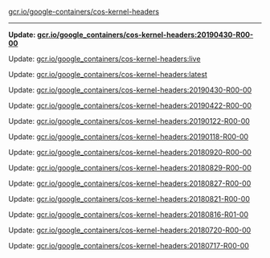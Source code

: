 [gcr.io/google-containers/cos-kernel-headers](https://hub.docker.com/r/cruse/cos-kernel-headers/tags/) 

----
**Update: [gcr.io/google_containers/cos-kernel-headers:20190430-R00-00](https://hub.docker.com/r/cruse/cos-kernel-headers/tags/)**

Update: [gcr.io/google_containers/cos-kernel-headers:live](https://hub.docker.com/r/cruse/cos-kernel-headers/tags/)

Update: [gcr.io/google_containers/cos-kernel-headers:latest](https://hub.docker.com/r/cruse/cos-kernel-headers/tags/)

Update: [gcr.io/google_containers/cos-kernel-headers:20190430-R00-00](https://hub.docker.com/r/cruse/cos-kernel-headers/tags/)

Update: [gcr.io/google_containers/cos-kernel-headers:20190422-R00-00](https://hub.docker.com/r/cruse/cos-kernel-headers/tags/)

Update: [gcr.io/google_containers/cos-kernel-headers:20190122-R00-00](https://hub.docker.com/r/cruse/cos-kernel-headers/tags/)

Update: [gcr.io/google_containers/cos-kernel-headers:20190118-R00-00](https://hub.docker.com/r/cruse/cos-kernel-headers/tags/)

Update: [gcr.io/google_containers/cos-kernel-headers:20180920-R00-00](https://hub.docker.com/r/cruse/cos-kernel-headers/tags/)

Update: [gcr.io/google_containers/cos-kernel-headers:20180829-R00-00](https://hub.docker.com/r/cruse/cos-kernel-headers/tags/)

Update: [gcr.io/google_containers/cos-kernel-headers:20180827-R00-00](https://hub.docker.com/r/cruse/cos-kernel-headers/tags/)

Update: [gcr.io/google_containers/cos-kernel-headers:20180821-R00-00](https://hub.docker.com/r/cruse/cos-kernel-headers/tags/)

Update: [gcr.io/google_containers/cos-kernel-headers:20180816-R01-00](https://hub.docker.com/r/cruse/cos-kernel-headers/tags/)

Update: [gcr.io/google_containers/cos-kernel-headers:20180720-R00-00](https://hub.docker.com/r/cruse/cos-kernel-headers/tags/)

Update: [gcr.io/google_containers/cos-kernel-headers:20180717-R00-00](https://hub.docker.com/r/cruse/cos-kernel-headers/tags/)

